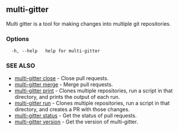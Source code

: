 ## multi-gitter

Multi gitter is a tool for making changes into multiple git repositories.

### Options

```
  -h, --help   help for multi-gitter
```

### SEE ALSO

* [multi-gitter close](multi-gitter_close.md)	 - Close pull requests.
* [multi-gitter merge](multi-gitter_merge.md)	 - Merge pull requests.
* [multi-gitter print](multi-gitter_print.md)	 - Clones multiple repositories, run a script in that directory, and prints the output of each run.
* [multi-gitter run](multi-gitter_run.md)	 - Clones multiple repositories, run a script in that directory, and creates a PR with those changes.
* [multi-gitter status](multi-gitter_status.md)	 - Get the status of pull requests.
* [multi-gitter version](multi-gitter_version.md)	 - Get the version of multi-gitter.

